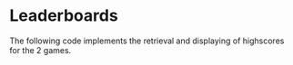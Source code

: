 # Leaderboards
The following code implements the retrieval and displaying of highscores for the 2 games. 
